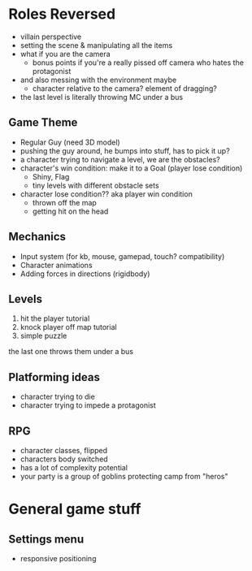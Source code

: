 # Roles Reversed

- villain perspective
- setting the scene & manipulating all the items
- what if you are the camera
    - bonus points if you're a really pissed off camera who hates the protagonist
- and also messing with the environment maybe
    - character relative to the camera? element of dragging?
- the last level is literally throwing MC under a bus

## Game Theme

- Regular Guy (need 3D model)
- pushing the guy around, he bumps into stuff, has to pick it up?
- a character trying to navigate a level, we are the obstacles?
- character's win condition: make it to a Goal (player lose condition)
    - Shiny, Flag
    - tiny levels with different obstacle sets
- character lose condition?? aka player win condition
    - thrown off the map
    - getting hit on the head

## Mechanics

- Input system (for kb, mouse, gamepad, touch? compatibility)
- Character animations
- Adding forces in directions (rigidbody)

## Levels

1. hit the player tutorial
2. knock player off map tutorial
3. simple puzzle

the last one throws them under a bus

## Platforming ideas

- character trying to die
- character trying to impede a protagonist

## RPG 

- character classes, flipped
- characters body switched
- has a lot of complexity potential
- your party is a group of goblins protecting camp from "heros"

# General game stuff

## Settings menu

- responsive positioning

